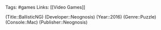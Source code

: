Tags: #games
Links: [[Video Games]]

(Title::BallisticNG)
(Developer::Neognosis)
(Year::2016)
(Genre::Puzzle)
(Console::Mac)
(Publisher::Neognosis)



